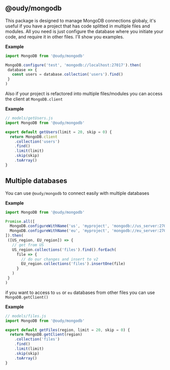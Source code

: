 ## @oudy/mongodb
This package is designed to manage MongoDB connections globaly, it's useful if you have a project that has code splitted in multiple files and modules. All you need is just configure the database where you initiate your code, and require it in other files. I'll show you examples.

**Example** 
```js
import MongoDB from '@oudy/mongodb'

MongoDB.configure('test', 'mongodb://localhost:27017').then(
 database => {
   const users = database.collection('users').find()
 }
)
```

Also if your project is refactored into multiple files/modules you can access the client at ``MongoDB.client``

**Example** 
```js
// models/getUsers.js
import MongoDB from '@oudy/mongodb'

export default getUsers(limit = 20, skip = 0) {
  return MongoDB.client
    .collection('users')
    .find()
    .limit(limit)
    .skip(skip)
    .toArray()
}
```

## Multiple databases
You can use ``@oudy/mongodb`` to connect easily with multiple databases

**Example** 
```js
import MongoDB from '@oudy/mongodb'

Promise.all([
  MongoDB.configureWithName('us', 'myproject', 'mongodb://us_server:27017'),
  MongoDB.configureWithName('eu', 'myproject', 'mongodb://eu_server:27017')
]).then(
 ([US_region, EU_region]) => {
   // get from US
   US_region.collections('files').find().forEach(
     file => {
       // do our changes and insert to v2
       EU_region.collections('files').insertOne(file)
     }
   )
 }
)
```

if you want to access to ``us`` or ``eu`` databases from other files you can use ``MongoDB.getClient()``

**Example**
```js
// models/files.js
import MongoDB from '@oudy/mongodb'

export default getFiles(region, limit = 20, skip = 0) {
  return MongoDB.getClient(region)
    .collection('files')
    .find()
    .limit(limit)
    .skip(skip)
    .toArray()
}
```